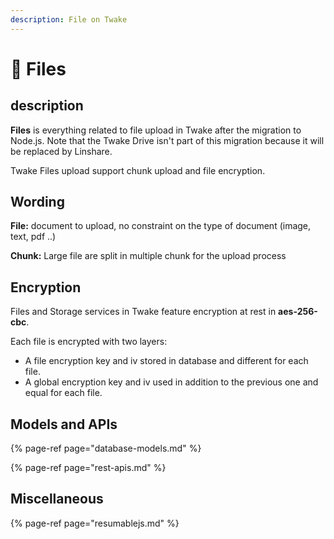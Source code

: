 ```yaml
---
description: File on Twake
---
```


# 📄 Files

## description

**Files** is everything related to file upload in Twake after the migration to Node.js. Note that the Twake Drive isn't part of this migration because it will be replaced by Linshare.

Twake Files upload support chunk upload and file encryption.

## Wording

**File:** document to upload, no constraint on the type of document \(image, text, pdf ..\)

**Chunk:** Large file are split in multiple chunk for the upload process

## Encryption

Files and Storage services in Twake feature encryption at rest in **aes-256-cbc**.

Each file is encrypted with two layers:

* A file encryption key and iv stored in database and different for each file.
* A global encryption key and iv used in addition to the previous one and equal for each file.

## Models and APIs

{% page-ref page="database-models.md" %}

{% page-ref page="rest-apis.md" %}

## Miscellaneous

{% page-ref page="resumablejs.md" %}

